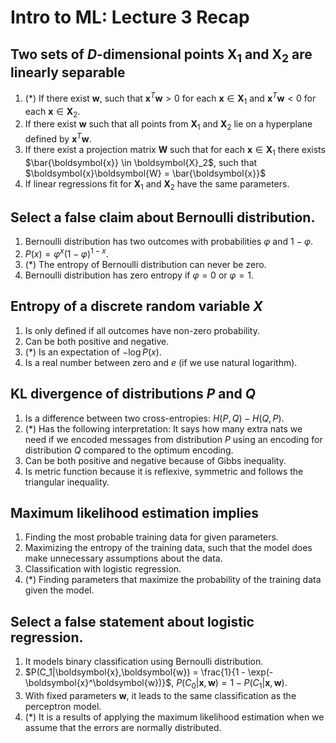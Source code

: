# Intro to ML: Lecture 3 Recap

## Two sets of $D$-dimensional points $\boldsymbol{X_1}$ and $\boldsymbol{X_2}$ are linearly separable

1. (*) If there exist $\boldsymbol{w}$, such that $\boldsymbol{x}^T\boldsymbol{w} > 0$ for each $\boldsymbol{x} \in \boldsymbol{X}_1$ and $\boldsymbol{x}^T\boldsymbol{w} < 0$ for each $\boldsymbol{x} \in \boldsymbol{X}_2$.
2. If there exist $\boldsymbol{w}$ such that all points from $\boldsymbol{X}_1$ and $\boldsymbol{X}_2$ lie on a hyperplane defined by $\boldsymbol{x}^T\boldsymbol{w}$.
3. If there exist a projection matrix $\boldsymbol{W}$ such that for each $\boldsymbol{x} \in \boldsymbol{X}_1$ there exists $\bar{\boldsymbol{x}} \in \boldsymbol{X}_2$, such that $\boldsymbol{x}\boldsymbol{W} = \bar{\boldsymbol{x}}$
4. If linear regressions fit for $\boldsymbol{X}_1$ and $\boldsymbol{X}_2$ have the same parameters.


## Select a false claim about Bernoulli distribution.

1. Bernoulli distribution has two outcomes with probabilities $\varphi$ and $1 - \varphi$.
2. $P(x) = \varphi^x(1 - \varphi)^{1-x}$.
3. (*) The entropy of Bernoulli distribution can never be zero.
4. Bernoulli distribution has zero entropy if $\varphi = 0$ or $\varphi = 1$.


## Entropy of a discrete random variable $X$

1. Is only defined if all outcomes have non-zero probability.
2. Can be both positive and negative.
3. (*) Is an expectation of $-\log P(x)$.
4. Is a real number between zero and $e$ (if we use natural logarithm).


## KL divergence of distributions $P$ and $Q$

1. Is a difference between two cross-entropies: $H(P, Q) - H(Q, P)$.
2. (*) Has the following interpretation: It says how many extra nats we need if we encoded messages from distribution $P$ using an encoding for distribution $Q$ compared to the optimum encoding.
3. Can be both positive and negative because of Gibbs inequality.
4. Is metric function because it is reflexive, symmetric and follows the triangular inequality.


## Maximum likelihood estimation implies

1. Finding the most probable training data for given parameters.
2. Maximizing the entropy of the training data, such that the model does make unnecessary assumptions about the data.
3. Classification with logistic regression.
4. (*) Finding parameters that maximize the probability of the training data given the model.


## Select a false statement about logistic regression.

1. It models binary classification using Bernoulli distribution.
2. $P(C_1|\boldsymbol{x},\boldsymbol{w}) = \frac{1}{1 - \exp(-\boldsymbol{x}^\boldsymbol{w})}$, $P(C_0 | \boldsymbol{x}, \boldsymbol{w}) = 1 - P(C_1| \boldsymbol{x}, \boldsymbol{w})$.
3. With fixed parameters $\boldsymbol{w}$, it leads to the same classification as the perceptron model.
4. (*) It is a results of applying the maximum likelihood estimation when we assume that the errors are normally distributed.


